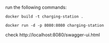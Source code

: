 run the following commands: 
    
    docker build -t charging-station .
    
    docker run -d -p 8080:8080 charging-station

check http://localhost:8080/swagger-ui.html